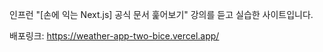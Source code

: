 인프런 "[손에 익는 Next.js] 공식 문서 훑어보기" 강의를 듣고 실습한 사이트입니다.

배포링크: https://weather-app-two-bice.vercel.app/
